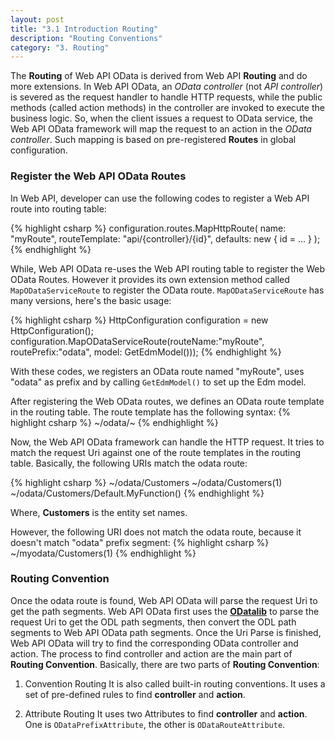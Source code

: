```yaml
---
layout: post
title: "3.1 Introduction Routing"
description: "Routing Conventions"
category: "3. Routing"
---
```


The **Routing** of Web API OData is derived from Web API **Routing** and do more extensions.
In Web API OData, an *OData controller* (not *API controller*) is severed as the request handler to handle HTTP requests, while the public methods (called action methods) in the controller are invoked to execute the business logic.
So, when the client issues a request to OData service, the Web API OData framework will map the request to an action in the *OData controller*. Such mapping is based on pre-registered **Routes** in global configuration.

### Register the Web API OData Routes

In Web API, developer can use the following codes to register a Web API route into routing table:

{% highlight csharp %}
configuration.routes.MapHttpRoute(
    name: "myRoute",
    routeTemplate: "api/{controller}/{id}",
    defaults: new { id = ... }
);
{% endhighlight %}

While, Web API OData re-uses the Web API routing table to register the Web OData Routes. However it provides its own extension method called `MapODataServiceRoute` to register the OData route. `MapODataServiceRoute` has many versions, 
here's the basic usage:

{% highlight csharp %}
HttpConfiguration configuration = new HttpConfiguration();
configuration.MapODataServiceRoute(routeName:"myRoute", routePrefix:"odata", model: GetEdmModel()));
{% endhighlight %}

With these codes, we registers an OData route named "myRoute", uses "odata" as prefix and by calling `GetEdmModel()` to set up the Edm model.

After registering the Web OData routes, we defines an OData route template in the routing table. The route template has the following syntax:
{% highlight csharp %}
~/odata/~
{% endhighlight %}

Now, the Web API OData framework can handle the HTTP request. It tries to match the request Uri against one of the route templates in the routing table. Basically, the following URIs match the odata route:

{% highlight csharp %}
~/odata/Customers
~/odata/Customers(1)
~/odata/Customers/Default.MyFunction()
{% endhighlight %}

Where, **Customers** is the entity set names.

However, the following URI does not match the odata route, because it doesn't match "odata"  prefix segment:
{% highlight csharp %}
~/myodata/Customers(1)
{% endhighlight %}

### Routing Convention

Once the odata route is found, Web API OData will parse the request Uri to get the path segments. Web API OData first uses the **[ODatalib](https://www.nuget.org/packages/Microsoft.OData.Core/)** to parse the request Uri to get the ODL path segments, then convert the ODL path segments to Web API OData path segments.
Once the Uri Parse is finished, Web API OData will try to find the corresponding OData controller and action. The process to find controller and action are the main part of **Routing Convention**.
Basically, there are two parts of **Routing Convention**:

1. Convention Routing
   It is also called built-in routing conventions. It uses a set of pre-defined rules to find **controller** and **action**.
   
2. Attribute Routing
   It uses two Attributes to find **controller** and **action**. One is `ODataPrefixAttribute`, the other is `ODataRouteAttribute`.

